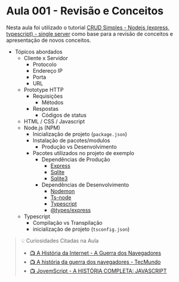 # Aula 001 - Revisão e Conceitos

Nesta aula foi utilizado o tutorial [CRUD Simples - Nodejs (express, typescript) - single server]([tutorial][simple-crud-rest-single-server][nodejs,typescript,express,sqlite].md) como base para a revisão de conceitos e apresentação de novos conceitos.

- Tópicos abordados
  - Cliente x Servidor
    - Protocolo
    - Endereço IP
    - Porta
    - URL
  - Prototype HTTP
    - Requisições
      - Métodos
    - Respostas
      - Códigos de status
  - HTML / CSS / Javascript
  - Node.js (NPM)
    - Inicialização de projeto (`package.json`)
    - Instalação de pacotes/modulos
      - Produção vs Desenvolvimento
    - Pacotes utilizados no projeto de exemplo
      - Dependências de Produção
        - [Express](https://npmjs.com/package/express)
        - [Sqlite](https://npmjs.com/package/sqlite)
        - [Sqlite3](https://npmjs.com/package/sqlite3)
      - Dependências de Desenvolvimento
        - [Nodemon](https://npmjs.com/package/nodemon)
        - [Ts-node](https://npmjs.com/package/ts-node)
        - [Typescript](https://npmjs.com/package/typescript)
        - [@types/express](https://npmjs.com/package/@types/express)
  - Typescript
    - Compilação vs Transpilação
    - inicialização de projeto (`tsconfig.json`)

> 💡 Curiosidades Citadas na Aula
> - [📺 A História da Internet - A Guerra dos Navegadores](https://www.youtube.com/watch?v=_TW45Wctsmg) 
> - [📺 A história da guerra dos navegadores - TecMundo](https://www.youtube.com/watch?v=3yTDZTKwj-o) 
> - [📺 JovemScript - A HISTÓRIA COMPLETA: JAVASCRIPT](https://www.youtube.com/watch?v=QM83eQ7Kpbg)